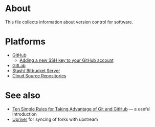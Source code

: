 # About
This file collects information about version control for software.

# Platforms
* [GitHub](https://github.com/)
  - [Adding a new SSH key to your GitHub account](https://help.github.com/articles/adding-a-new-ssh-key-to-your-github-account/)
* [GitLab](https://about.gitlab.com/)
* [Stash/ Bitbucket Server](https://www.atlassian.com/software/bitbucket/server)
* [Cloud Source Repositories](https://cloud.google.com/source-repositories/)

# See also
* [Ten Simple Rules for Taking Advantage of Git and GitHub](http://doi.org/10.1371/journal.pcbi.1004668) &mdash; a useful introduction
* [Upriver](https://upriver.github.io/) for syncing of forks with upstream 
